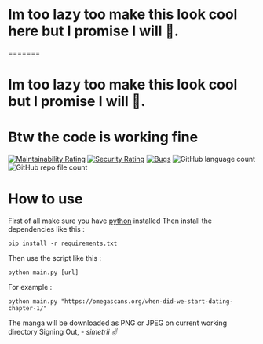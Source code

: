 # Im too lazy too make this look cool here but I promise I will 🛐.
=======
# Im too lazy too make this look cool but I promise I will 🛐.
# Btw the code is working fine

[![Maintainability Rating](https://sonarcloud.io/api/project_badges/measure?project=symmetricalbyte_OmegaScansDownloader&metric=sqale_rating)](https://sonarcloud.io/summary/new_code?id=symmetricalbyte_OmegaScansDownloader) [![Security Rating](https://sonarcloud.io/api/project_badges/measure?project=symmetricalbyte_OmegaScansDownloader&metric=security_rating)](https://sonarcloud.io/summary/new_code?id=symmetricalbyte_OmegaScansDownloader) [![Bugs](https://sonarcloud.io/api/project_badges/measure?project=symmetricalbyte_OmegaScansDownloader&metric=bugs)](https://sonarcloud.io/summary/new_code?id=symmetricalbyte_OmegaScansDownloader) ![GitHub language count](https://img.shields.io/github/languages/count/symmetricalbyte/OmegaScansDownloader) ![GitHub repo file count](https://img.shields.io/github/directory-file-count/symmetricalbyte/OmegaScansDownloader)

# How to use
First of all make sure you have [python](https://www.python.org/downloads/) installed
Then install the dependencies like this :
```
pip install -r requirements.txt
```

Then use the script like this :

```
python main.py [url]
```

For example :

```
python main.py "https://omegascans.org/when-did-we-start-dating-chapter-1/"
```

The manga will be downloaded as PNG or JPEG on current working directory
Signing Out,
*- simetrii ✌*
